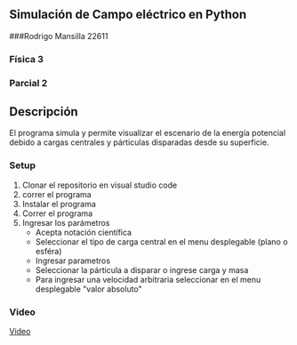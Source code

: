## Simulación de Campo eléctrico en Python
###Rodrigo Mansilla 22611
### Física 3
### Parcial 2

## Descripción

El programa simula y permite visualizar el escenario de la energía potencial debido a cargas centrales y párticulas disparadas desde su superficie.




### Setup

1. Clonar el repositorio en visual studio code
2. correr el programa
3. Instalar el programa
4. Correr el programa
5. Ingresar los parámetros
   - Acepta notación científica
   - Seleccionar el tipo de carga central en el menu desplegable (plano o esféra)
   - Ingresar parametros
   - Seleccionar la párticula a disparar o ingrese carga y masa
   - Para ingresar una velocidad arbitraria seleccionar en el menu desplegable "valor absoluto"
  
### Video
[Video](https://youtu.be/djnsB2HqhRc?feature=shared)


